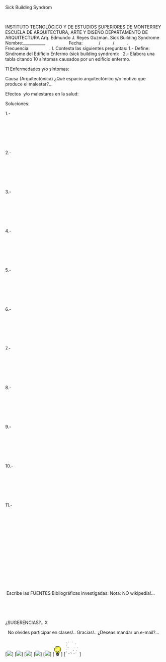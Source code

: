 

Sick Building 
 Syndrom 




 


INSTITUTO TECNOLÓGICO Y DE 
 ESTUDIOS SUPERIORES DE MONTERREY
ESCUELA DE ARQUITECTURA, ARTE 
 Y DISEÑO
DEPARTAMENTO DE 
 ARQUITECTURA
Arq. Edmundo J. 
 Reyes Guzmán.
Sick Building 
 Syndrome
 
Nombre:___________                   
 Fecha:             
 /          
 /          
 .            
 Frecuencia:                
 .
I. Contesta las siguientes 
 preguntas:
1.- Define: Síndrome del Edificio Enfermo (sick 
 building syndrom):
 
2.- Elabora una tabla citando 10 síntomas causados 
 por un edificio enfermo. 





11 Enfermedades y/o síntomas: 
 

Causa 
 (Arquitectónica)
¿Qué espacio arquitectónico y/o motivo que 
 produce el malestar?...

Efectos  y/o malestares en la 
 salud:
 

Soluciones:
 


1.-
 
 
 

 

 

 


2.-
 
 
 

 

 

 


3.-
 
 
 

 

 

 


4.-
 
 
 

 

 

 


5.-
 
 
 

 

 

 


6.-
 
 
 

 

 

 


7.-
 
 
 

 

 

 


8.-
 
 
 

 

 

 


9.-
 
 
 

 

 

 


10.-
 
 
 

 

 

 


11.-
 
 
 

 

 

 





 
    

       









      


 
 
 


 

 Escribe las FUENTES Bibliográficas 
 investigadas: 
Nota:
NO wikipedia!...
  
 
 
 

 








¿SUGERENCIAS?.. 
X


  No olvides participar en 
 clases!.. 
Gracias!..
 ¿Deseas mandar un e-mail?...


[![](./content/2/M2.18/Sick%20Building.2.jpg)]
[![](./content/2/M2.18/Sick%20Building%20Syndrom%20.8.jpg)]
[![](./content/2/M2.18/Sick%20Building.jpg)]
[![](./content/2/M2.18/Sick%20Building%20Syndrom.6.jpg)]
[![](./content/2/M2.18/Sick%20Building..gif)]
[![](./content/2/M2.18/sugerencias.gif)]
[![](./content/2/M2.18/email_41.gif)]
